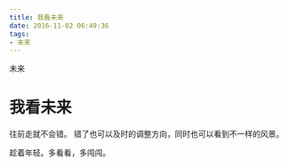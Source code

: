 ```yaml
---
title: 我看未来
date: 2016-11-02 06:49:36
tags: 
- 未来
---
```


未来
<!--more-->

# 我看未来

往前走就不会错。
错了也可以及时的调整方向，同时也可以看到不一样的风景。

趁着年轻。多看看，多闯闯。